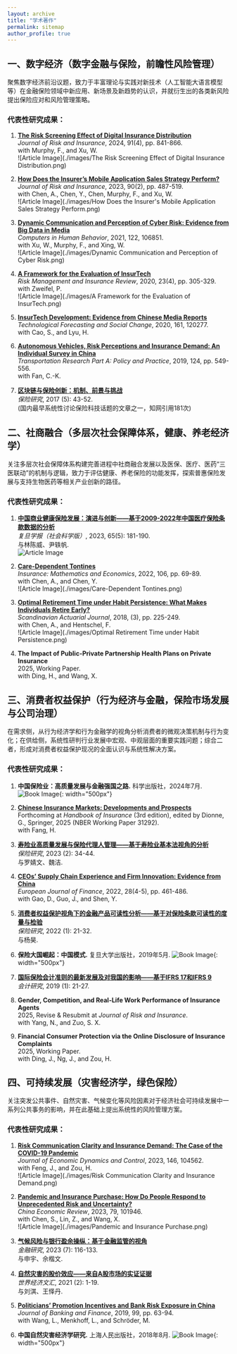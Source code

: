 ```yaml
---
layout: archive
title: "学术著作"
permalink: sitemap
author_profile: true
---
```



## 一、数字经济（数字金融与保险，前瞻性风险管理）

聚焦数字经济前沿议题，致力于丰富理论与实践对新技术（人工智能大语言模型等）在金融保险领域中新应用、新场景及新趋势的认识，并就衍生出的各类新风险提出保险应对和风险管理策略。

### 代表性研究成果：
1. [**The Risk Screening Effect of Digital Insurance Distribution**](https://doi.org/10.1111/jori.12496)  
   *Journal of Risk and Insurance*, 2024, 91(4), pp. 841-866.  
   with Murphy, F., and Xu, W.  
   ![Article Image](./images/The Risk Screening Effect of Digital Insurance Distribution.png)

2. [**How Does the Insurer’s Mobile Application Sales Strategy Perform?**](https://papers.ssrn.com/sol3/Delivery.cfm?abstractid=3985977)  
   *Journal of Risk and Insurance*, 2023, 90(2), pp. 487-519.  
   with Chen, A., Chen, Y., Chen, Murphy, F., and Xu, W.  
   ![Article Image](./images/How Does the Insurer's Mobile Application Sales Strategy Perform.png)

3. [**Dynamic Communication and Perception of Cyber Risk: Evidence from Big Data in Media**](https://doi.org/10.1016/j.chb.2021.106851)  
   *Computers in Human Behavior*, 2021, 122, 106851.  
   with Xu, W., Murphy, F., and Xing, W.  
   ![Article Image](./images/Dynamic Communication and Perception of Cyber Risk.png)

4. [**A Framework for the Evaluation of InsurTech**](https://doi.org/10.1111/rmir.12161)  
   *Risk Management and Insurance Review*, 2020, 23(4), pp. 305-329.  
   with Zweifel, P.  
   ![Article Image](./images/A Framework for the Evaluation of InsurTech.png)

5. [**InsurTech Development: Evidence from Chinese Media Reports**](https://doi.org/10.1016/j.techfore.2020.120277)  
   *Technological Forecasting and Social Change*, 2020, 161, 120277.  
   with Cao, S., and Lyu, H.  


6. [**Autonomous Vehicles, Risk Perceptions and Insurance Demand: An Individual Survey in China**](https://doi.org/10.1016/j.tra.2018.04.009)  
   *Transportation Research Part A: Policy and Practice*, 2019, 124, pp. 549-556.  
   with Fan, C.-K.  


7. [**区块链与保险创新：机制、前景与挑战**](http://vip.isc-org.top/%E6%96%87%E6%A1%A3/%E6%9C%9F%E5%88%8A%E8%91%97%E4%BD%9C/%E4%BF%9D%E9%99%A9%E7%A0%94%E7%A9%B62017/%E7%AC%AC5%E6%9C%9F/120170504-%E3%80%8A%E5%8C%BA%E5%9D%97%E9%93%BE%E4%B8%8E%E4%BF%9D%E9%99%A9%E5%88%9B%E6%96%B0%EF%BC%9A%E6%9C%BA%E5%88%B6%E3%80%81%E5%89%8D%E6%99%AF%E4%B8%8E%E6%8C%91%E6%88%98%E3%80%8B(%E8%AE%B8%E9%97%B2)%EF%BC%88P43-52%EF%BC%89.pdf?auth_key=1720865232837-0-0-563cfe93bf6f1772dc12b850d4c22b74)  
   *保险研究*, 2017 (5): 43-52.  
   (国内最早系统性讨论保险科技话题的文章之一，知网引用181次)  


## 二、社商融合（多层次社会保障体系，健康、养老经济学）

关注多层次社会保障体系构建完善进程中社商融合发展以及医保、医疗、医药“三医联动”的机制与逻辑，致力于评估健康、养老保险的功能发挥，探索普惠保险发展与支持生物医药等相关产业创新的路径。

### 代表性研究成果：
1. [**中国商业健康保险发展：演进与创新——基于2009-2022年中国医疗保险条款数据的分析**](https://d.wanfangdata.com.cn/periodical/ChlQZXJpb2RpY2FsQ0hJTmV3UzIwMjMwODMxEhNmZHhiLXNoa3hiMjAyMzA1MDE5GggzeTdvMzZtNw==)  
   *复旦学报（社会科学版）*, 2023, 65(5): 181-190.  
   与林陈威、尹轶帆.  
   ![Article Image](./images/中国商业健康保险发展：演进与创新.png)

2. [**Care-Dependent Tontines**](https://doi.org/10.1016/j.insmatheco.2022.05.002)  
   *Insurance: Mathematics and Economics*, 2022, 106, pp. 69-89.  
   with Chen, A., and Chen, Y.  
   ![Article Image](./images/Care-Dependent Tontines.png)

3. [**Optimal Retirement Time under Habit Persistence: What Makes Individuals Retire Early?**](https://doi.org/10.1080/03461238.2017.1339634)  
   *Scandinavian Actuarial Journal*, 2018, (3), pp. 225-249.  
   with Chen, A., and Hentschel, F.  
   ![Article Image](./images/Optimal Retirement Time under Habit Persistence.png)

4. **The Impact of Public-Private Partnership Health Plans on Private Insurance**  
   2025, Working Paper.  
   with Ding, H., and Wang, X.
   

## 三、消费者权益保护（行为经济与金融，保险市场发展与公司治理）

在需求侧，从行为经济学和行为金融学的视角分析消费者的微观决策机制与行为变化；在供给侧，系统性研判行业发展中宏观、中观层面的重要实践问题；综合二者，形成对消费者权益保护现况的全面认识与系统性解决方案。

### 代表性研究成果：
1. **中国保险业：高质量发展与金融强国之路.**  科学出版社，2024年7月.
   ![Book Image](./images/中国保险业：高质量发展与金融强国之路.png){: width="500px"}

2. [**Chinese Insurance Markets: Developments and Prospects**](https://doi.org/10.3386/w31292)  
   Forthcoming at *Handbook of Insurance* (3rd edition), edited by Dionne, G., Springer, 2025 (NBER Working Paper 31292).  
   with Fang, H.  

3. [**寿险业高质量发展与保险代理人管理——基于寿险业基本法视角的分析**](http://59.75.36.213/KCMS/detail/detail.aspx?filename=BXYJ202302003&dbcode=CJFQ&dbname=CJFD2023)  
   *保险研究*, 2023 (2): 34-44.  
   与罗婧文、魏洁.  

4. [**CEOs’ Supply Chain Experience and Firm Innovation: Evidence from China**](https://doi.org/10.1080/1351847X.2020.1856164)  
   *European Journal of Finance*, 2022, 28(4-5), pp. 461-486.  
   with Gao, D., Guo, J., and Shen, Y.  

5. [**消费者权益保护视角下的金融产品可读性分析——基于对保险条款可读性的度量与检验**](https://chn.oversea.cnki.net/kcms/detail/detail.aspx?filename=BXYJ202201002&dbcode=CJFQ&dbname=CJFDLAST2022&uniplatform=NZKPT)  
   *保险研究*, 2022 (1): 21-32.  
   与杨昊.  

6. **保险大国崛起：中国模式.**  复旦大学出版社，2019年5月.
   ![Book Image](./images/保险大国崛起：中国模式.png){: width="500px"}

7. [**国际保险会计准则的最新发展及对我国的影响——基于IFRS 17和IFRS 9**](https://www.cnki.net/KCMS/detail/detail.aspx?dbcode=CJFD&dbname=CJFDLAST2019&filename=KJYJ201901004&uniplatform=OVERSEA&v=sFD8SYfSaVBbRa2uquSa8F79xb6BQpi9PwlFmeRtvQX3qS3KHlORtuIc3UZ1DkBS)  
   *会计研究*, 2019 (1): 21-27.  


8. **Gender, Competition, and Real-Life Work Performance of Insurance Agents**  
   2025, Revise & Resubmit at *Journal of Risk and Insurance*.  
   with Yang, N., and Zuo, S. X.


9. **Financial Consumer Protection via the Online Disclosure of Insurance Complaints**  
   2025, Working Paper.  
   with Ding, J., Ng, J., and Zou, H.

## 四、可持续发展（灾害经济学，绿色保险）

关注突发公共事件、自然灾害、气候变化等风险因素对于经济社会可持续发展中一系列公共事务的影响，并在此基础上提出系统性的风险管理方案。

### 代表性研究成果：
1. [**Risk Communication Clarity and Insurance Demand: The Case of the COVID-19 Pandemic**](https://doi.org/10.1016/j.jedc.2022.104562)  
   *Journal of Economic Dynamics and Control*, 2023, 146, 104562.  
   with Feng, J., and Zou, H.  
   ![Article Image](./images/Risk Communication Clarity and Insurance Demand.png)

2. [**Pandemic and Insurance Purchase: How Do People Respond to Unprecedented Risk and Uncertainty?**](https://doi.org/10.1016/j.chieco.2023.101946)  
   *China Economic Review*, 2023, 79, 101946.  
   with Chen, S., Lin, Z., and Wang, X.  
   ![Article Image](./images/Pandemic and Insurance Purchase.png)

3. [**气候风险与银行盈余操纵：基于金融监管的视角**](http://www.jryj.org.cn/CN/abstract/abstract1206.shtml)  
   *金融研究*, 2023 (7): 116-133.  
   与申宇、佘楷文.  

4. [**自然灾害的股价效应——来自A股市场的实证证据**](https://d.wanfangdata.com.cn/periodical/sjjjwh202102001)  
   *世界经济文汇*, 2021 (2): 1-19.  
   与刘淇、王怿丹.  

5. [**Politicians’ Promotion Incentives and Bank Risk Exposure in China**](https://doi.org/10.1016/j.jbankfin.2018.11.013)  
   *Journal of Banking and Finance*, 2019, 99, pp. 63-94.  
   with Wang, L., Menkhoff, L., and Schröder, M.  

6. **中国自然灾害经济学研究.**  上海人民出版社，2018年8月.
   ![Book Image](./images/中国自然灾害经济学研究.png){: width="500px"}

